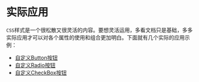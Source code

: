 # 实际应用

`CSS`样式是一个很松散又很灵活的内容。要想灵活运用，多看文档只是基础，多多实际应用才可以对各个属性的使用和组合更加明白。下面就有几个实际的应用示例：

- [自定义Button按钮](./button.md)
- [自定义Radio按钮](./radio.md)
- [自定义CheckBox按钮](./checkbox.md)
